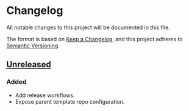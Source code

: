 # Changelog

All notable changes to this project will be documented in this file.

The format is based on [Keep a Changelog](https://keepachangelog.com/en/1.0.0/),
and this project adheres to [Semantic Versioning](https://semver.org/spec/v2.0.0.html).

## [Unreleased]

### Added

- Add release workflows.
- Expose parent template repo configuration.

[Unreleased]: https://github.com/a7d-corp/terraform-github-modules/tree/main

